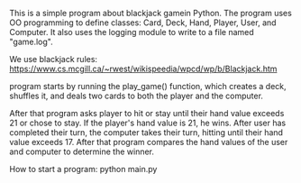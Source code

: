 This is a simple program about blackjack gamein Python. The program uses OO programming to define classes: Card, Deck, Hand, Player, User, and Computer. It also uses the logging module to write to a file named "game.log".

We use blackjack rules: https://www.cs.mcgill.ca/~rwest/wikispeedia/wpcd/wp/b/Blackjack.htm

program starts by running the play_game() function, which creates a deck, shuffles it, and deals two cards to both the player and the computer. 

After that program asks player to hit or stay until their hand value exceeds 21 or chose to stay. If the player's hand value is 21, he wins. 
After user has completed their turn, the computer takes their turn, hitting until their hand value exceeds 17. 
After that program compares the hand values of the user and computer to determine the winner.

How to start a program:
    python main.py